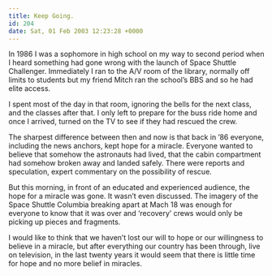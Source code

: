 ```yaml
---
title: Keep Going.
id: 204
date: Sat, 01 Feb 2003 12:23:28 +0000
---
```


In 1986 I was a sophomore in high school on my way to second period when I heard something had gone wrong with the launch of Space Shuttle Challenger. Immediately I ran to the <span class="caps">A/V</span> room of the library, normally off limits to students but my friend Mitch ran the school’s <span class="caps">BBS</span> and so he had elite access.  

I spent most of the day in that room, ignoring the bells for the next class, and the classes after that. I only left to prepare for the buss ride home and once I arrived, turned on the TV to see if they had rescued the crew.  

The sharpest difference between then and now is that back in ’86 everyone, including the news anchors, kept hope for a miracle. Everyone wanted to believe that somehow the astronauts had lived, that the cabin compartment had somehow broken away and landed safely. There were reports and speculation, expert commentary on the possibility of rescue.  

But this morning, in front of an educated and experienced audience, the hope for a miracle was gone. It wasn’t even discussed. The imagery of the Space Shuttle Columbia breaking apart at Mach 18 was enough for everyone to know that it was over and ‘recovery’ crews would only be picking up pieces and fragments.  

I would like to think that we haven’t lost our will to hope or our willingness to believe in a miracle, but after everything our country has been through, live on television, in the last twenty years it would seem that there is little time for hope and no more belief in miracles.





